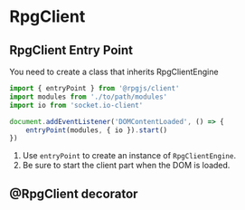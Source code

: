 # RpgClient

## RpgClient Entry Point

You need to create a class that inherits RpgClientEngine

```ts
import { entryPoint } from '@rpgjs/client'
import modules from './to/path/modules'
import io from 'socket.io-client'

document.addEventListener('DOMContentLoaded', () => { 
    entryPoint(modules, { io }).start()
})
```
1. Use `entryPoint` to create an instance of `RpgClientEngine`. 
2. Be sure to start the client part when the DOM is loaded.

<!--@include: ../api/RpgClientEntryPoint.md-->

## @RpgClient decorator

<!--@include: ../api/RpgClient.md-->